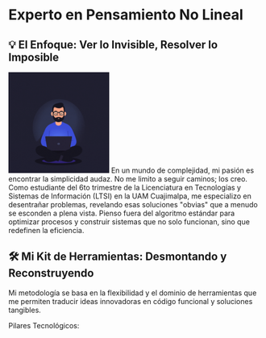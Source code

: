 # Experto en Pensamiento No Lineal
## 💡 El Enfoque: Ver lo Invisible, Resolver lo Imposible

<img src="images/imagenPersona.gif" alt="Imagen1" width="200" />
En un mundo de complejidad, mi pasión es encontrar la simplicidad audaz. No me limito a seguir caminos; los creo. Como estudiante del 6to trimestre de la Licenciatura en Tecnologías y Sistemas de Información (LTSI) en la UAM Cuajimalpa, me especializo en desentrañar problemas, revelando esas soluciones "obvias" que a menudo se esconden a plena vista. Pienso fuera del algoritmo estándar para optimizar procesos y construir sistemas que no solo funcionan, sino que redefinen la eficiencia.

## 🛠️ Mi Kit de Herramientas: Desmontando y Reconstruyendo

Mi metodología se basa en la flexibilidad y el dominio de herramientas que me permiten traducir ideas innovadoras en código funcional y soluciones tangibles.

Pilares Tecnológicos:
